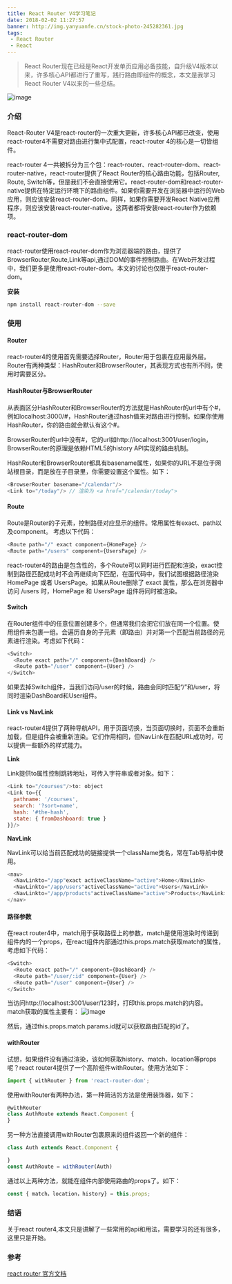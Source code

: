 ```yaml
---
title: React Router V4学习笔记
date: 2018-02-02 11:27:57
banner: http://img.yanyuanfe.cn/stock-photo-245282361.jpg
tags:
 - React Router
 - React
---
```


> React Router现在已经是React开发单页应用必备技能，自升级V4版本以来，许多核心API都进行了重写，践行路由即组件的概念，本文是我学习React Router V4以来的一些总结。

![image](http://img.yanyuanfe.cn/recatrouter.png)

<!--more-->

### 介绍
React-Router V4是react-router的一次重大更新，许多核心API都已改变，使用react-router4不需要对路由进行集中式配置，react-router 4的核心是一切皆组件。 

react-router 4一共被拆分为三个包：react-router、react-router-dom、react-router-native，react-router提供了React Router的核心路由功能，包括Router, Route, Switch等，但是我们不会直接使用它。react-router-dom和react-router-native提供在特定运行环境下的路由组件。如果你需要开发在浏览器中运行的Web应用，则应该安装react-router-dom。同样，如果你需要开发React Native应用程序，则应该安装react-router-native。这两者都将安装react-router作为依赖项。

### react-router-dom

react-router使用react-router-dom作为浏览器端的路由，提供了BrowserRouter,Route,Link等api,通过DOM的事件控制路由。在Web开发过程中，我们更多是使用react-router-dom。本文的讨论也仅限于react-router-dom。

**安装**

``` bash
npm install react-router-dom --save
```

### 使用

#### Router

react-router4的使用首先需要选择Router，Router用于包裹在应用最外层。Router有两种类型：HashRouter和BrowserRouter，其表现方式也有所不同，使用时需要区分。

#### HashRouter与BrowserRouter

从表面区分HashRouter和BrowserRouter的方法就是HashRouter的url中有个#，例如localhost:3000/#，HashRouter通过hash值来对路由进行控制。如果你使用HashRouter，你的路由就会默认有这个#。  

BrowserRouter的url中没有#，它的url如http://localhost:3001/user/login，BrowserRouter的原理是依赖HTML5的history API实现的路由机制。  

HashRouter和BrowserRouter都具有basename属性，如果你的URL不是位于网站根目录，而是放在子目录里，你需要设置这个属性。如下：


``` js
<BrowserRouter basename="/calendar"/>
<Link to="/today"/> // 渲染为 <a href="/calendar/today">
```

#### Route
Route是Router的子元素，控制路径对应显示的组件。常用属性有exact、path以及component。
考虑以下代码：

``` js
<Route path="/" exact component={HomePage} />
<Route path="/users" component={UsersPage} />
```
react-router4的路由是包含性的，多个Route可以同时进行匹配和渲染，exact控制到路径匹配成功时不会再继续向下匹配，在面代码中，我们试图根据路径渲染 HomePage 或者 UsersPage。如果从Route删除了 exact 属性，那么在浏览器中访问 /users 时，HomePage 和 UsersPage 组件将同时被渲染。

#### Switch

在Router组件中的任意位置创建多个<Route>，但通常我们会把它们放在同一个位置。使用<Switch>组件来包裹一组<Route>。<Switch>会遍历自身的子元素（即路由）并对第一个匹配当前路径的元素进行渲染。考虑如下代码：


``` js
<Switch>
  <Route exact path="/" component={DashBoard} />
  <Route path="/user" component={User} />
</Switch>
```

如果去掉Switch组件，当我们访问/user的时候，路由会同时匹配“/”和/user，将同时渲染DashBoard和User组件。

#### Link vs NavLink

react-router4提供了两种导航API，用于页面切换，当页面切换时，页面不会重新加载，但是组件会被重新渲染。它们作用相同，但NavLink在匹配URL成功时，可以提供一些额外的样式能力。

**Link**

Link提供to属性控制跳转地址，可传入字符串或者对象。如下：

``` js
<Link to="/courses"/>to: object
<Link to={{
  pathname: '/courses',
  search: '?sort=name',
  hash: '#the-hash',
  state: { fromDashboard: true }
}}/>
```
**NavLink**

NavLink可以给当前匹配成功的链接提供一个className类名，常在Tab导航中使用。


``` js
<nav>
  <NavLinkto="/app"exact activeClassName="active">Home</NavLink>
  <NavLinkto="/app/users"activeClassName="active">Users</NavLink>
  <NavLinkto="/app/products"activeClassName="active">Products</NavLink>
</nav>
```


#### 路径参数
在react router4中，match用于获取路径上的参数，match是使用<Route>渲染时传递到组件内的一个props，在react组件内部通过this.props.match获取match的属性，
考虑如下代码：

``` js
<Switch>
  <Route exact path="/" component={DashBoard} />
  <Route path="/user/:id" component={User} />
  <Route path="/user" component={User} />
</Switch>
```

当访问http://localhost:3001/user/123时，打印this.props.match的内容。
match获取的属性主要有：
![image](http://img.yanyuanfe.cn/%E9%80%89%E5%8C%BA_167.png)


然后，通过this.props.match.params.id就可以获取路由匹配的id了。

#### withRouter

试想，如果组件没有通过<Route>渲染，该如何获取history、match、location等props呢？react router4提供了一个高阶组件withRouter。使用方法如下：

``` js
import { withRouter } from 'react-router-dom';
```

使用withRouter有两种办法，第一种简洁的方法是使用装饰器，如下：

``` js
@withRouter
class AuthRoute extends React.Component {
}
```

另一种方法直接调用withRouter包裹原来的组件返回一个新的组件：

``` js
class Auth extends React.Component {

}
const AuthRoute = withRouter(Auth)
```

通过以上两种方法，就能在组件内部使用路由的props了。如下：

``` js
const { match，location，history} = this.props;
```


### 结语
关于react router4,本文只是讲解了一些常用的api和用法，需要学习的还有很多，这里只是开始。

### 参考

[react router 官方文档](http://reacttraining.cn/)